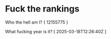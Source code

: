 # Fuck the rankings

Who the hell am I?
{ 12155775 }

What fucking year is it?
[ 2025-03-18T12:26:40Z ]

